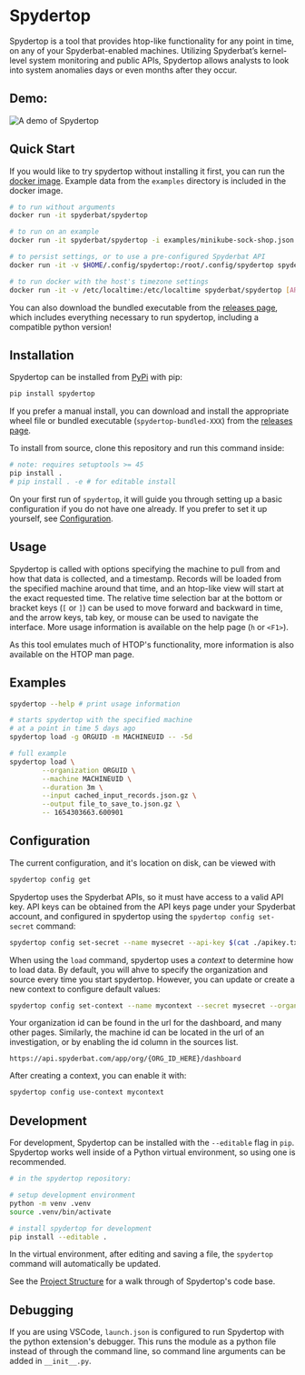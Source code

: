 # Spydertop

Spydertop is a tool that provides htop-like functionality for any point in time, on any of your Spyderbat-enabled machines. Utilizing Spyderbat’s kernel-level system monitoring and public APIs, Spydertop allows analysts to look into system anomalies days or even months after they occur.

## Demo:

![A demo of Spydertop](https://github.com/spyderbat/spydertop/blob/main/assets/demo.gif)

## Quick Start

If you would like to try spydertop without installing it first, you can run the [docker image](https://hub.docker.com/r/spyderbat/spydertop). Example data from the `examples` directory is included in the docker image.

```sh
# to run without arguments
docker run -it spyderbat/spydertop

# to run on an example
docker run -it spyderbat/spydertop -i examples/minikube-sock-shop.json.gz

# to persist settings, or to use a pre-configured Spyderbat API
docker run -it -v $HOME/.config/spydertop:/root/.config/spydertop spyderbat/spydertop [ARGS]

# to run docker with the host's timezone settings
docker run -it -v /etc/localtime:/etc/localtime spyderbat/spydertop [ARGS]
```

You can also download the bundled executable from the [releases page](https://github.com/spyderbat/spydertop/releases), which includes everything necessary to run spydertop, including a compatible python version!

## Installation

Spydertop can be installed from [PyPi](https://pypi.org/project/spydertop/) with pip:

```sh
pip install spydertop
```

If you prefer a manual install, you can download and install the appropriate wheel file or bundled executable (`spydertop-bundled-XXX`) from the [releases page](https://github.com/spyderbat/spydertop/releases).

To install from source, clone this repository and run this command inside:

```sh
# note: requires setuptools >= 45
pip install .
# pip install . -e # for editable install
```

On your first run of `spydertop`, it will guide you through setting up a basic configuration if you do not have one already. If you prefer to set it up yourself, see [Configuration](#configuration).

## Usage

Spydertop is called with options specifying the machine to pull from and how that data is collected, and a timestamp. Records will be loaded from the specified machine around that time, and an htop-like view will start at the exact requested time. The relative time selection bar at the bottom or bracket keys (`[` or `]`) can be used to move forward and backward in time, and the arrow keys, tab key, or mouse can be used to navigate the interface. More usage information is available on the help page (`h` or `<F1>`).

As this tool emulates much of HTOP's functionality, more information is also available on the HTOP man page.

## Examples

```sh
spydertop --help # print usage information

# starts spydertop with the specified machine
# at a point in time 5 days ago
spydertop load -g ORGUID -m MACHINEUID -- -5d

# full example
spydertop load \
        --organization ORGUID \
        --machine MACHINEUID \
        --duration 3m \
        --input cached_input_records.json.gz \
        --output file_to_save_to.json.gz \
        -- 1654303663.600901
```

## Configuration

The current configuration, and it's location on disk, can be viewed with

```bash
spydertop config get
```

Spydertop uses the Spyderbat APIs, so it must have access to a valid API key. API keys can be obtained from the API keys page under your Spyderbat account, and configured in spydertop using the `spydertop config set-secret` command:

```bash
spydertop config set-secret --name mysecret --api-key $(cat ./apikey.txt)
```

When using the `load` command, spydertop uses a *context* to determine how to load data. By default, you will ahve to specify the organization and source every time you start spydertop. However, you can update or create a new context to configure default values:

```bash
spydertop config set-context --name mycontext --secret mysecret --organization ORG_ID --source SOURCE_ID
```

Your organization id can be found in the url for the dashboard, and many other pages. Similarly, the machine id can be located in the url of an investigation, or by enabling the id column in the sources list.

```url
https://api.spyderbat.com/app/org/{ORG_ID_HERE}/dashboard
```

After creating a context, you can enable it with:

```bash
spydertop config use-context mycontext
```

## Development

For development, Spydertop can be installed with the `--editable` flag in `pip`. Spydertop works well inside of a Python virtual environment, so using one is recommended.

```sh
# in the spydertop repository:

# setup development environment
python -m venv .venv
source .venv/bin/activate

# install spydertop for development
pip install --editable .
```

In the virtual environment, after editing and saving a file, the `spydertop` command will automatically be updated.

See the [Project Structure](https://github.com/spyderbat/spydertop/blob/main/structure.md) for a walk through of Spydertop's code base.

## Debugging

If you are using VSCode, `launch.json` is configured to run Spydertop with the python extension's debugger. This runs the module as a python file instead of through the command line, so command line arguments can be added in `__init__.py`.
